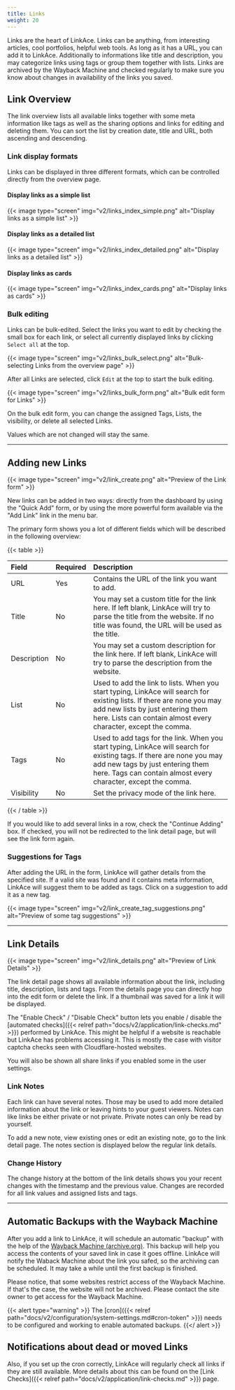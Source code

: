 ```yaml
---
title: Links
weight: 20
---
```


Links are the heart of LinkAce. Links can be anything, from interesting articles, cool portfolios, helpful web tools. As long as it has a URL, you can add it to LinkAce. Additionally to informations like title and description, you may categorize links using tags or group them together with lists. Links are archived by the Wayback Machine and checked regularly to make sure you know about changes in availability of the links you saved.

## Link Overview

The link overview lists all available links together with some meta information like tags as well as the sharing options and links for editing and deleting them. You can sort the list by creation date, title and URL, both ascending and descending.

### Link display formats

Links can be displayed in three different formats, which can be controlled directly from the overview page.

#### Display links as a simple list

{{< image type="screen" img="v2/links_index_simple.png" alt="Display links as a simple list" >}}

#### Display links as a detailed list

{{< image type="screen" img="v2/links_index_detailed.png" alt="Display links as a detailed list" >}}

#### Display links as cards

{{< image type="screen" img="v2/links_index_cards.png" alt="Display links as cards" >}}


### Bulk editing

Links can be bulk-edited. Select the links you want to edit by checking the small box for each link, or select all currently displayed links by clicking `Select all` at the top.

{{< image type="screen" img="v2/links_bulk_select.png" alt="Bulk-selecting Links from the overview page" >}}

After all Links are selected, click `Edit` at the top to start the bulk editing.

{{< image type="screen" img="v2/links_bulk_form.png" alt="Bulk edit form for Links" >}}

On the bulk edit form, you can change the assigned Tags, Lists, the visibility, or delete all selected Links.

Values which are not changed will stay the same.

---


## Adding new Links

{{< image type="screen" img="v2/link_create.png" alt="Preview of the Link form" >}}

New links can be added in two ways: directly from the dashboard by using the "Quick Add" form, or by using the more powerful form available via the "Add Link" link in the menu bar.

The primary form shows you a lot of different fields which will be described in the following overview:

{{< table >}}

| Field | Required | Description |
|:------|:---------|:------------|
| URL | Yes | Contains the URL of the link you want to add. |
| Title | No | You may set a custom title for the link here. If left blank, LinkAce will try to parse the title from the website. If no title was found, the URL will be used as the title. |
| Description | No | You may set a custom description for the link here. If left blank, LinkAce will try to parse the description from the website. |
| List | No | Used to add the link to lists. When you start typing, LinkAce will search for existing lists. If there are none you may add new lists by just entering them here. Lists can contain almost every character, except the comma. |
| Tags | No | Used to add tags for the link. When you start typing, LinkAce will search for existing tags. If there are none you may add new tags by just entering them here. Tags can contain almost every character, except the comma. |
| Visibility | No | Set the privacy mode of the link here. |

{{< / table >}}

If you would like to add several links in a row, check the "Continue Adding" box. If checked, you will not be redirected
to the link detail page, but will see the link form again.


### Suggestions for Tags

After adding the URL in the form, LinkAce will gather details from the specified site. If a valid site was found and it contains meta information, LinkAce will suggest them to be added as tags. Click on a suggestion to add it as a new tag.

{{< image type="screen" img="v2/link_create_tag_suggestions.png" alt="Preview of some tag suggestions" >}}


---


## Link Details

{{< image type="screen" img="v2/link_details.png" alt="Preview of Link Details" >}}

The link detail page shows all available information about the link, including title, description, lists and tags. From the details page you can directly hop into the edit form or delete the link. If a thumbnail was saved for a link it will be displayed.

The "Enable Check" / "Disable Check" button lets you enable / disable the [automated checks]({{< relref path="docs/v2/application/link-checks.md" >}}) performed by LinkAce. This might be helpful if a website is reachable but LinkAce has problems accessing it. This is mostly the case with visitor captcha checks seen with Cloudflare-hosted websites.

You will also be shown all share links if you enabled some in the user settings.

### Link Notes

Each link can have several notes. Those may be used to add more detailed information about the link or leaving hints to your guest viewers. Notes can like links be either private or not private. Private notes can only be read by yourself.

To add a new note, view existing ones or edit an existing note, go to the link detail page. The notes section is displayed below the regular link details.

### Change History

The change history at the bottom of the link details shows you your recent changes with the timestamp and the previous value. Changes are recorded for all link values and assigned lists and tags.


---


## Automatic Backups with the Wayback Machine

After you add a link to LinkAce, it will schedule an automatic "backup" with the help of the [Wayback Machine (archive.org)](https://archive.org/web/web.php).
This backup will help you access the contents of your saved link in case it goes offline. LinkAce will notify the Waback Machine about the link you safed, so the archiving can be scheduled. It may take a while until the first backup is finished.

Please notice, that some websites restrict access of the Wayback Machine. If that's the case, the website will not be archived. Please contact the site owner to get access for the Wayback Machine.

{{< alert type="warning" >}}
The [cron]({{< relref path="docs/v2/configuration/system-settings.md#cron-token" >}}) needs to be configured and working to enable automated backups.
{{</ alert >}}

## Notifications about dead or moved Links

Also, if you set up the cron correctly, LinkAce will regularly check all links if they are still available. More details about this can be found on the [Link Checks]({{< relref path="docs/v2/application/link-checks.md" >}}) page.
